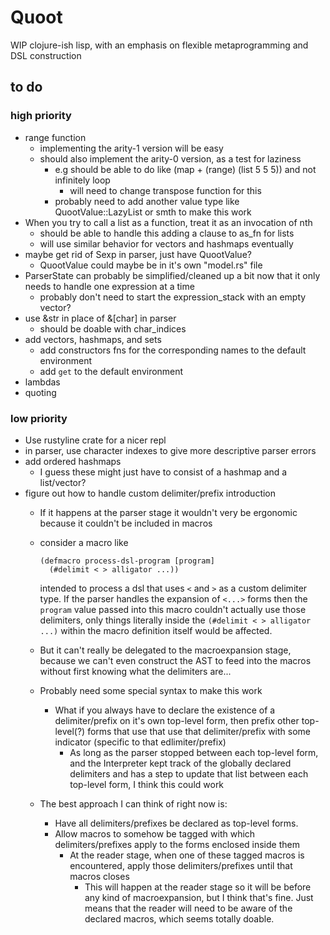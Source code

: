 # Quoot
WIP clojure-ish lisp, with an emphasis on flexible metaprogramming and DSL construction

## to do
### high priority
* range function
  * implementing the arity-1 version will be easy
  * should also implement the arity-0 version, as a test for laziness
    * e.g should be able to do like (map + (range) (list 5 5 5)) and not infinitely loop
      * will need to change transpose function for this
    * probably need to add another value type like QuootValue::LazyList or smth to make this work
* When you try to call a list as a function, treat it as an invocation of nth
  * should be able to handle this adding a clause to as_fn for lists
  * will use similar behavior for vectors and hashmaps eventually
* maybe get rid of Sexp in parser, just have QuootValue?
  * QuootValue could maybe be in it's own "model.rs" file
* ParserState can probably be simplified/cleaned up a bit now that it only needs to handle one expression at a time
  * probably don't need to start the expression_stack with an empty vector?
* use &str in place of &[char] in parser
  * should be doable with char_indices
* add vectors, hashmaps, and sets
  * add constructors fns for the corresponding names to the default environment
  * add `get` to the default environment
* lambdas
* quoting

### low priority
* Use rustyline crate for a nicer repl
* in parser, use character indexes to give more descriptive parser errors
* add ordered hashmaps
  * I guess these might just have to consist of a hashmap and a list/vector?
* figure out how to handle custom delimiter/prefix introduction
  * If it happens at the parser stage it wouldn't very be ergonomic because it couldn't be included in macros
   * consider a macro like 

      ```
      (defmacro process-dsl-program [program]
        (#delimit < > alligator ...))
      ```
    
      intended to process a dsl that uses `<` and `>` as a custom delimiter type. If the parser handles the expansion of `<...>` forms then the `program` value passed into this macro couldn't actually use those delimiters, only things literally inside the `(#delimit < > alligator ...)` within the macro definition itself would be affected.
  * But it can't really be delegated to the macroexpansion stage, because we can't even construct the AST to feed into the macros without first knowing what the delimiters are...
  * Probably need some special syntax to make this work
    * What if you always have to declare the existence of a delimiter/prefix on it's own top-level form, then prefix other top-level(?) forms that use that use that delimiter/prefix with some indicator (specific to that edlimiter/prefix)
      * As long as the parser stopped between each top-level form, and the Interpreter kept track of the globally declared delimiters and has a step to update that list between each top-level form, I think this could work
  * The best approach I can think of right now is:
    * Have all delimiters/prefixes be declared as top-level forms.
    * Allow macros to somehow be tagged with which delimiters/prefixes apply to the forms enclosed inside them
      * At the reader stage, when one of these tagged macros is encountered, apply those delimiters/prefixes until that macros closes
        * This will happen at the reader stage so it will be before any kind of macroexpansion, but I think that's fine. Just means that the reader will need to be aware of the declared macros, which seems totally doable.
